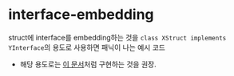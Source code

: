 # interface-embedding

struct에 interface를 embedding하는 것을 `class XStruct implements YInterface`의 용도로 사용하면 패닉이 나는 예시 코드
- 해당 용도로는 [이 문서](https://github.com/uber-go/guide/blob/master/style.md#verify-interface-compliance)처럼 구현하는 것을 권장.

